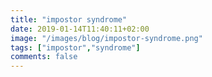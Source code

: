 ```yaml
---
title: "impostor syndrome"
date: 2019-01-14T11:40:11+02:00
image: "/images/blog/impostor-syndrome.png"
tags: ["impostor","syndrome"]
comments: false
---
```

